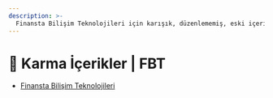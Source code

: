 ```yaml
---
description: >-
  Finansta Bilişim Teknolojileri için karışık, düzenlememiş, eski içerikler
---
```


# 🎲 Karma İçerikler \| FBT

<!--YPackage.YGitbookIntegration-tarafından-otomatik-oluşturulmuştur-->

- [Finansta Bilişim Teknolojileri](Finansta%20Bili%C5%9Fim%20Teknolojileri.rar)

<!--YPackage.YGitbookIntegration-tarafından-otomatik-oluşturulmuştur-->

